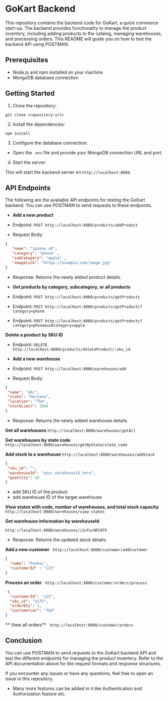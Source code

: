 # GoKart Backend

This repository contains the backend code for GoKart, a quick commerce start-up. The backend provides functionality to manage the product inventory, including adding products to the catalog, managing warehouses, and processing orders. This README will guide you on how to test the backend API using POSTMAN.

## Prerequisites

- Node.js and npm installed on your machine
- MongoDB database connection

## Getting Started

1. Clone the repository:
```
git clone <repository-url>
```

2. Install the dependencies:
```
npm install
```


3. Configure the database connection:

- Open the `.env` file and provide your MongoDB connection URL and port.

4. Start the server:

This will start the backend server on `http://localhost:8080`.

## API Endpoints

The following are the available API endpoints for testing the GoKart backend. You can use POSTMAN to send requests to these endpoints.

- **Add a new product**

- Endpoint: `POST http://localhost:8080/products/addProduct`
- Request Body:
 ```json
{
    "name": "iphone x8",
    "category": "phone" ,
    "subCategory": "apple" ,
    "imageLink": "https://example.com/image.jpg"
}
 ```
- Response: Returns the newly added product details.

- **Get products by category, subcategory, or all products**

- Endpoint: `POST http://localhost:8080/products/getProducts`
- Endpoint: `POST http://localhost:8080/products/getProducts?category=phone`
- Endpoint: `POST http://localhost:8080/products/getProducts?category=phone&subCategory=apple`

**Delete a product by SKU ID**

- Endpoint: `DELETE http://localhost:8080/products/deleteProduct/:sku_id`

- **Add a new warehouse**

- Endpoint: `POST http://localhost:8080/warehouses/add`
- Request Body:
 ```json
 {
  "name": "abc",
  "state": "Haryana",
  "location": "fbd",
  "stockLimit": 1000
}
 ```
- Response: Returns the newly added warehouse details.

**Get all warehouses**
`http://localhost:8080/warehouses/getAll`

**Get warehouses by state code**
`http://localhost:8080/warehouses/getByState/state_code`

**Add stock to a warehouse**
`http://localhost:8080/warehouses/addStock`
 ```json
{
  "sku_id": "",
  "warehouseId": "your_warehouseId_here",
  "quantity": 10
}
```
- add SKU ID of the product
- add warehouse ID of the target warehouse

**View states with code, number of warehouses, and total stock capacity**
`http://localhost:8080/warehouses/view-states`

**Get warehouse information by warehouseId**

`http://localhost:8080/warehouses//info/HR1975`

- Response: Returns the updated stock details.

**Add a new customer**
` http://localhost:8080/customer/addCustomer`
  ```json
{
    "name": "Pankaj",
    "customerId" : "123"
}
```
**Process an order**
` http://localhost:8080/customer/orders/process`
```json
 {
  "customerId": "123",
  "sku_id": "3175",
  "orderQty": 5,
  "customerLoc": "fbd"
}
```

** View all orders**
` http://localhost:8080/customer/orders`




## Conclusion

You can use POSTMAN to send requests to the GoKart backend API and test the different endpoints for managing the product inventory. Refer to the API documentation above for the request formats and response structures.

If you encounter any issues or have any questions, feel free to open an issue in this repository.

- Many more features can be added in it like Authentication and Authorization feature etc.
